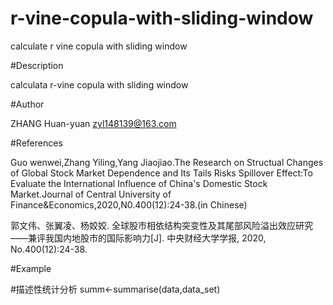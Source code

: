 # r-vine-copula-with-sliding-window

calculate r vine copula with sliding window

#Description

calculata r-vine copula with sliding window 

#Author

ZHANG Huan-yuan
<zyl148139@163.com>

#References

Guo wenwei,Zhang Yiling,Yang Jiaojiao.The Research on Structual Changes of Global Stock Market Dependence and Its Tails Risks Spillover Effect:To Evaluate the International Influence of China's Domestic Stock Market.Journal of Central University of Finance&Economics,2020,N0.400(12):24-38.(in Chinese) 

郭文伟、张翼凌、杨姣姣. 全球股市相依结构突变性及其尾部风险溢出效应研究——兼评我国内地股市的国际影响力[J]. 中央财经大学学报, 2020, No.400(12):24-38.

#Example

#描述性统计分析
summ<-summarise(data,data_set)
